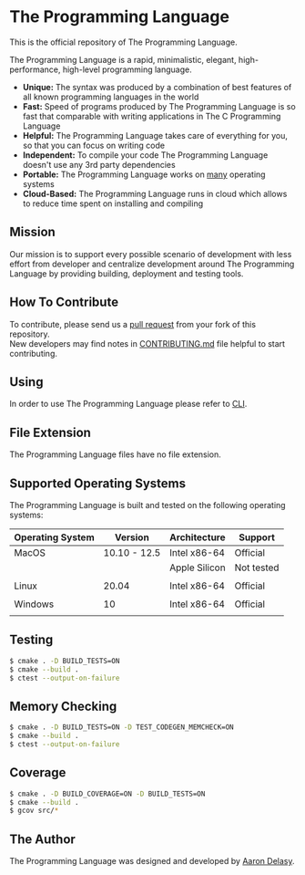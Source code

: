 # The Programming Language
This is the official repository of The Programming Language.

The Programming Language is a rapid, minimalistic, elegant, high-performance,
high-level programming language.
- **Unique:** The syntax was produced by a combination of best features of all
  known programming languages in the world
- **Fast:** Speed of programs produced by The Programming Language is so fast
  that comparable with writing applications in The C Programming Language
- **Helpful:** The Programming Language takes care of everything for you, so
  that you can focus on writing code
- **Independent:** To compile your code The Programming Language doesn't use
  any 3rd party dependencies
- **Portable:** The Programming Language works on
  [many](#supported-operating-systems) operating systems
- **Cloud-Based:** The Programming Language runs in cloud which allows to
  reduce time spent on installing and compiling

## Mission
Our mission is to support every possible scenario of development with less
effort from developer and centralize development around The Programming
Language by providing building, deployment and testing tools.

## How To Contribute
To contribute, please send us a [pull
request](https://github.com/thelang-io/the/compare) from your fork of this
repository. \
New developers may find notes in [CONTRIBUTING.md](CONTRIBUTING.md) file
helpful to start contributing.

## Using
In order to use The Programming Language please refer to
[CLI](https://github.com/thelang-io/cli).

## File Extension
The Programming Language files have no file extension.

## Supported Operating Systems
The Programming Language is built and tested on the following operating
systems:

| Operating System | Version           | Architecture      | Support          |
|:---------------- | ----------------- | ----------------- | ---------------- |
| MacOS            | 10.10 - 12.5      | Intel x86-64      | Official         |
|                  |                   | Apple Silicon     | Not tested       |
|                  |                   |                   |                  |
| Linux            | 20.04             | Intel x86-64      | Official         |
|                  |                   |                   |                  |
| Windows          | 10                | Intel x86-64      | Official         |
|                  |                   |                   |                  |

## Testing

```sh
$ cmake . -D BUILD_TESTS=ON
$ cmake --build .
$ ctest --output-on-failure
```

## Memory Checking

```sh
$ cmake . -D BUILD_TESTS=ON -D TEST_CODEGEN_MEMCHECK=ON
$ cmake --build .
$ ctest --output-on-failure
```

## Coverage

```sh
$ cmake . -D BUILD_COVERAGE=ON -D BUILD_TESTS=ON
$ cmake --build .
$ gcov src/*
```

## The Author
The Programming Language was designed and developed by
[Aaron Delasy](https://github.com/delasy).
